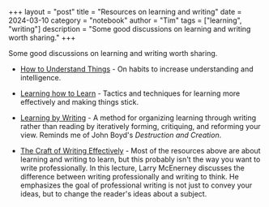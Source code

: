 +++
layout = "post"
title = "Resources on learning and writing"
date = 2024-03-10
category = "notebook"
author = "Tim"
tags = ["learning", "writing"]
description = "Some good discussions on learning and writing worth sharing."
+++

Some good discussions on learning and writing worth sharing.


- [How to Understand Things](https://nabeelqu.co/understanding) - On habits to increase understanding and intelligence.

- [Learning how to Learn](https://www.neelnanda.io/blog/34-learning) - Tactics and techniques for learning more effectively and making things stick.

- [Learning by Writing](https://www.cold-takes.com/learning-by-writing/) - A method for organizing learning through writing rather than reading by iteratively forming, critiquing, and reforming your view. Reminds me of John Boyd's *Destruction and Creation*.

- [The Craft of Writing Effectively](https://www.youtube.com/watch?v=vtIzMaLkCaM) - Most of the resources above are about learning and writing to learn, but this probably isn't the way you want to write professionally. In this lecture, Larry McEnerney discusses the difference between writing professionally and writing to think. He emphasizes the goal of professional writing is not just to convey your ideas, but to change the reader's ideas about a subject.